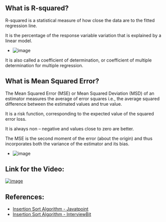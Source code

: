 ## What is R-squared?

R-squared is a statistical measure of how close the data are to the fitted regression line. 

It is the percentage of the response variable variation that is explained by a linear model.

* ![image](https://user-images.githubusercontent.com/62233992/136450275-0e3be8a4-3bf6-4b4b-8518-48c60a6d2eb7.png)


It is also called a coefficient of determination, or coefficient of multiple determination for multiple regression.

## What is Mean Squared Error?

The Mean Squared Error (MSE) or Mean Squared Deviation (MSD) of an estimator measures the average of error squares i.e., the average squared difference between the estimated values and true value. 

It is a risk function, corresponding to the expected value of the squared error loss. 

It is always non – negative and values close to zero are better. 

The MSE is the second moment of the error (about the origin) and thus incorporates both the variance of the estimator and its bias.

* ![image](https://user-images.githubusercontent.com/62233992/136450160-6fc36707-783f-4c25-a926-e44de2e75226.png)

## Link for the Video:

[![image](https://user-images.githubusercontent.com/62233992/135733502-f7001a91-db9e-4522-bad7-310ce2203bf0.png)](https://youtu.be/mWeRcNseryw)

## References:

* [Insertion Sort Algorithm - Javatpoint](https://www.javatpoint.com/insertion-sort)
* [Insertion Sort Algorithm - InterviewBit](https://www.interviewbit.com/tutorial/insertion-sort-algorithm/)
